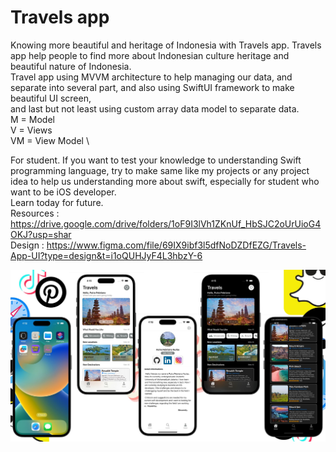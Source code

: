 # Travels app
Knowing more beautiful and heritage of Indonesia with Travels app. Travels app help people to find more about Indonesian culture heritage and beautiful nature of Indonesia. \
Travel app using MVVM architecture to help managing our data, and separate into several part, and also using SwiftUI framework to make beautiful UI screen,\
and last but not least using custom array data model to separate data. \
M = Model \
V = Views \
VM = View Model \

For student. If you want to test your knowledge to understanding Swift programming language, try to make same like my projects or any project idea to help us understanding more about swift, especially for student who want to be iOS developer. \
Learn today for future. \
Resources : https://drive.google.com/drive/folders/1oF9I3lVh1ZKnUf_HbSJC2oUrUioG4OKJ?usp=shar \
Design : https://www.figma.com/file/69IX9ibf3l5dfNoDZDfEZG/Travels-App-UI?type=design&t=i1oQUHJyF4L3hbzY-6 

![alt text](https://github.com/PFebrianoooo/Travels-App/blob/Main/Travels/Assets.xcassets/ImagesFolder/ImageLogo/coversImage.imageset/Travels.jpg?raw=true)

